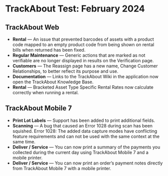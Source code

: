 # TrackAbout Test: February  2024

## TrackAbout Web
* **Rental** — An issue that prevented barcodes of assets with a product code mapped to an empty product code from being shown on rental bills when returned has been fixed.
* **Regular Maintenance** — Generic actions that are marked as not verifiable are no longer displayed in results on the Verification page.
* **Customers** — The Reassign page has a new name, Change Customer Relationships, to better reflect its purpose and use.
* **Documentation** — Links to the TrackAbout Wiki in the application now open the TrackAbout Knowledge Base. 
* **Rental** —  Bracketed Asset Type Specific Rental Rates now calculate correctly when running a rental.

## TrackAbout Mobile 7
* **Print Lot Labels** — Support has been added to print additional fields.
* **Scanning** — A bug that caused an Error 1028 during scan has been squished. Error 1028: The added data capture modes have conflicting feature requirements and can not be used with the same context at the same time. 
* **Deliver / Service** — You can now print a summary of the payments you collected during the current day using TrackAbout Mobile 7 and a mobile printer. 
* **Deliver / Service** — You can now print an order’s payment notes directly from TrackAbout Mobile 7 with a mobile printer. 
